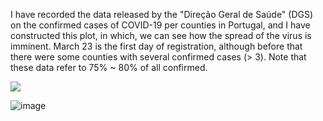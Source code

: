 I have recorded the data released by the "Direção Geral de Saúde" (DGS) on the confirmed cases of COVID-19 per counties in Portugal, and I have constructed this plot, in which, we can see how the spread of the virus is imminent. March 23 is the first day of registration, although before that there were some counties with several confirmed cases (> 3). Note that these data refer to 75% ~ 80% of all confirmed.

<img src="/Users/taniacarvalho/Desktop/Tek/Covid-19/mapa.gif"/>

![image](/Users/taniacarvalho/Desktop/Tek/Covid-19/mapa.gif)

